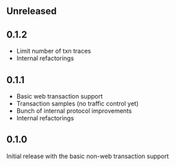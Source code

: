## Unreleased

## 0.1.2

- Limit number of txn traces
- Internal refactorings

## 0.1.1

- Basic web transaction support
- Transaction samples (no traffic control yet)
- Bunch of internal protocol improvements
- Internal refactorings

## 0.1.0

Initial release with the basic non-web transaction support